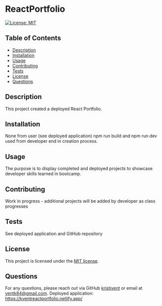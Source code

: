 # ReactPortfolio

  [![License: MIT](https://img.shields.io/badge/License-MIT-yellow.svg)](https://opensource.org/licenses/MIT)

  ## Table of Contents
  - [Description](#description)
  - [Installation](#installation)
  - [Usage](#usage)
  - [Contributing](#contributing)
  - [Tests](#tests)
  - [License](#license)
  - [Questions](#questions)


  ## Description
  This project created a deployed React Portfolio.

  ## Installation
  None from user (see deployed application)
  npm run build and npm run dev used from developer end in creation process.

  ## Usage
  The purpose is to display completed and deployed projects to showcase developer skills learned in bootcamp.
  
  ## Contributing
  Work in progress - additional projects will be added by developer as class progresses

  ## Tests
  See deployed application and GitHub repository
  
  ## License 
  This project is licensed under the [MIT license](https://opensource.org/licenses/MIT).

  ## Questions
  For any questions, please reach out via GitHub [kristivent](https://github.com/kristivent) or email at ventk84@gmail.com.
  Deployed application: https://kventreactportfolio.netlify.app/
  
